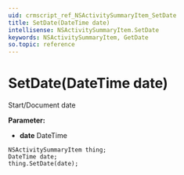 ```yaml
---
uid: crmscript_ref_NSActivitySummaryItem_SetDate
title: SetDate(DateTime date)
intellisense: NSActivitySummaryItem.SetDate
keywords: NSActivitySummaryItem, GetDate
so.topic: reference
---
```


# SetDate(DateTime date)

Start/Document date

**Parameter:** 
* **date** DateTime

```crmscript
NSActivitySummaryItem thing;
DateTime date;
thing.SetDate(date);
```


